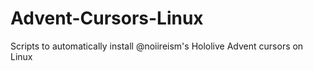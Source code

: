 # Advent-Cursors-Linux
Scripts to automatically install @noiireism's Hololive Advent cursors on Linux
